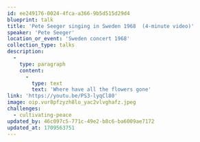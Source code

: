 ```yaml
---
id: ee249176-0024-4fca-a366-9b5d515d29d4
blueprint: talk
title: 'Pete Seeger singing in Sweden 1968  (4-minute video)'
speaker: 'Pete Seeger'
location_or_event: 'Sweden concert 1968'
collection_type: talks
description:
  -
    type: paragraph
    content:
      -
        type: text
        text: 'Where have all the flowers gone'
link: 'https://youtu.be/PS3-lyqCl80'
image: oip.vur8pfzyzh8lo_yac2vlvghafz.jpeg
challenges:
  - cultivating-peace
updated_by: 46c097c5-771c-49e2-b8c6-ba6009ae7172
updated_at: 1709563751
---
```


